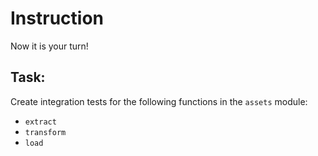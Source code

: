 # Instruction

Now it is your turn! 

## Task:

Create integration tests for the following functions in the `assets` module: 
- `extract`
- `transform`
- `load`
